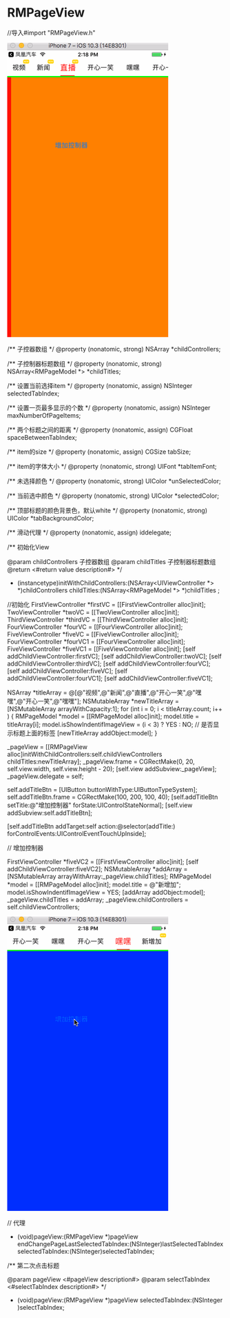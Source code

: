 # RMPageView

//导入#import "RMPageView.h"


![image](https://github.com/raomengchen/RMPageView/blob/master/88.gif)

/**
子控器数组
*/
@property (nonatomic, strong) NSArray *childControllers;

/**
子控制器标题数组
*/
@property (nonatomic, strong) NSArray<RMPageModel *> *childTitles;

/**
设置当前选择item
*/
@property (nonatomic, assign) NSInteger selectedTabIndex;

/**
设置一页最多显示的个数
*/
@property (nonatomic, assign) NSInteger maxNumberOfPageItems;

/**
两个标题之间的距离
*/
@property (nonatomic, assign) CGFloat   spaceBetweenTabIndex;

/**
item的size
*/
@property (nonatomic, assign) CGSize tabSize;

/**
item的字体大小
*/
@property (nonatomic, strong) UIFont *tabItemFont;

/**
未选择颜色
*/
@property (nonatomic, strong) UIColor *unSelectedColor;

/**
当前选中颜色
*/
@property (nonatomic, strong) UIColor *selectedColor;

/**
顶部标题的颜色背景色，默认white
*/
@property (nonatomic, strong) UIColor *tabBackgroundColor;

/**
滑动代理
*/
@property (nonatomic, assign) id<RMPageViewDelegate>delegate;


/**
初始化View

@param childControllers 子控器数组
@param childTitles 子控制器标题数组
@return <#return value description#>
*/
- (instancetype)initWithChildControllers:(NSArray<UIViewController *> *)childControllers childTitles:(NSArray<RMPageModel *> *)childTitles ;


//初始化
FirstViewController *firstVC = [[FirstViewController alloc]init];
TwoViewController *twoVC = [[TwoViewController alloc]init];
ThirdViewController *thirdVC = [[ThirdViewController alloc]init];
FourViewController *fourVC = [[FourViewController alloc]init];
FiveViewController *fiveVC = [[FiveViewController alloc]init];
FourViewController *fourVC1 = [[FourViewController alloc]init];
FiveViewController *fiveVC1 = [[FiveViewController alloc]init];
[self addChildViewController:firstVC];
[self addChildViewController:twoVC];
[self addChildViewController:thirdVC];
[self addChildViewController:fourVC];
[self addChildViewController:fiveVC];
[self addChildViewController:fourVC1];
[self addChildViewController:fiveVC1];

NSArray *titleArray = @[@"视频",@"新闻",@"直播",@"开心一笑",@"嘿嘿",@"开心一笑",@"嘿嘿"];
NSMutableArray *newTitleArray = [NSMutableArray arrayWithCapacity:1];
for (int i = 0; i < titleArray.count; i++ ) {
RMPageModel *model = [[RMPageModel alloc]init];
model.title = titleArray[i];
model.isShowIndentifImageView = (i < 3) ? YES : NO;  // 是否显示标题上面的标签
[newTitleArray addObject:model];
}

_pageView = [[RMPageView alloc]initWithChildControllers:self.childViewControllers childTitles:newTitleArray];
_pageView.frame = CGRectMake(0, 20, self.view.width, self.view.height - 20);
[self.view addSubview:_pageView];
_pageView.delegate = self;


self.addTitleBtn = [UIButton buttonWithType:UIButtonTypeSystem];
self.addTitleBtn.frame = CGRectMake(100, 200, 100, 40);
[self.addTitleBtn setTitle:@"增加控制器" forState:UIControlStateNormal];
[self.view addSubview:self.addTitleBtn];

[self.addTitleBtn addTarget:self action:@selector(addTitle:) forControlEvents:UIControlEventTouchUpInside];


// 增加控制器 

FirstViewController *fiveVC2 = [[FirstViewController alloc]init];
[self addChildViewController:fiveVC2];
NSMutableArray *addArray = [NSMutableArray arrayWithArray:_pageView.childTitles];
RMPageModel *model = [[RMPageModel alloc]init];
model.title = @"新增加";
model.isShowIndentifImageView = YES;
[addArray addObject:model];
_pageView.childTitles = addArray;
_pageView.childControllers = self.childViewControllers;

![image](https://github.com/raomengchen/RMPageView/blob/master/99.gif)



// 代理
- (void)pageView:(RMPageView *)pageView endChangePageLastSelectedTabIndex:(NSInteger)lastSelectedTabIndex selectedTabIndex:(NSInteger)selectedTabIndex;

/**
第二次点击标题

@param pageView <#pageView description#>
@param selectTabIndex <#selectTabIndex description#>
*/
- (void)pageView:(RMPageView *)pageView selectedTabIndex:(NSInteger )selectTabIndex;






